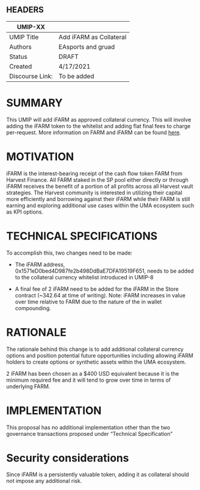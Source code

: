 ## HEADERS
| UMIP-XX    |                                                                                                                                  	|
|------------|-------------|
| UMIP Title | Add iFARM as Collateral|
| Authors    |EAsports and gruad|
| Status     | DRAFT|
| Created    | 4/17/2021|  
| Discourse Link:	| To be added |

# SUMMARY 

This UMIP will add iFARM as approved collateral currency. This will involve adding the iFARM token to the whitelist and adding flat final fees to charge per-request. More information on FARM and iFARM can be found [here](https://farm.chainwiki.dev/en/home).

# MOTIVATION

iFARM is the interest-bearing receipt of the cash flow token FARM from Harvest Finance. All FARM staked in the SP pool either directly or through iFARM receives the benefit of a portion of all profits across all Harvest vault strategies.  The Harvest community is interested in utilizing their capital more efficiently and borrowing against their iFARM while their FARM is still earning and exploring additional use cases within the UMA ecosystem such as KPI options.

# TECHNICAL SPECIFICATIONS

To accomplish this, two changes need to be made:

* The iFARM address, 0x1571eD0bed4D987fe2b498DdBaE7DFA19519F651, needs to be added to the collateral currency whitelist introduced in UMIP-8

* A final fee of 2 iFARM need to be added for the iFARM in the Store contract (~342.64 at time of writing).  Note: iFARM increases in value over time relative to FARM due to the nature of the in wallet compounding.

# RATIONALE

The rationale behind this change is to add additional collateral currency options and position potential future opportunities including allowing iFARM holders to create options or synthetic assets within the UMA ecosystem. 

2 iFARM has been chosen as a $400 USD equivalent because it is the minimum required fee and it will tend to grow over time in terms of underlying FARM.

# IMPLEMENTATION

This proposal has no additional implementation other than the two governance transactions proposed under “Technical Specification” 

# Security considerations

Since iFARM is a persistently valuable token, adding it as collateral should not impose any additional risk.